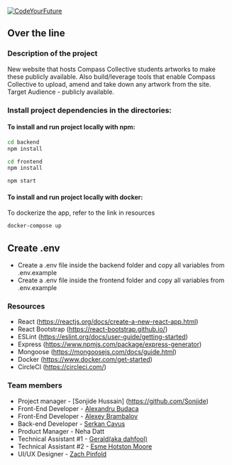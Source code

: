 [![CodeYourFuture](https://circleci.com/gh/CodeYourFuture/over-the-Line.svg?style=svg)](https://app.circleci.com/pipelines/github/CodeYourFuture/over-the-Line?branch=develop)

## Over the line

### Description of the project

New website that hosts Compass Collective students artworks to make these publicly available. Also build/leverage tools that enable Compass Collective to upload, amend and take down any artwork from the site.
Target Audience - publicly available.

### Install project dependencies in the directories:

#### To install and run project locally with npm:

```bash
cd backend
npm install
```

```bash
cd frontend
npm install
```

```bash
npm start
```

#### To install and run project locally with docker:

To dockerize the app, refer to the link in resources

```bash
docker-compose up
```

## Create .env

- Create a .env file inside the backend folder and copy all variables from .env.example
- Create a .env file inside the frontend folder and copy all variables from .env.example

### Resources

- React (https://reactjs.org/docs/create-a-new-react-app.html)
- React Bootstrap (https://react-bootstrap.github.io/)
- ESLint (https://eslint.org/docs/user-guide/getting-started)
- Express (https://www.npmjs.com/package/express-generator)
- Mongoose (https://mongoosejs.com/docs/guide.html)
- Docker (https://www.docker.com/get-started)
- CircleCI (https://circleci.com/)

### Team members

- Project manager - [Sonjide Hussain] (https://github.com/Sonjide)
- Front-End Developer - [Alexandru Budaca](https://github.com/AlexandruBudaca)
- Front-End Developer - [Alexey Brambalov](https://github.com/AlexeyBrambalov)
- Back-end Developer - [Serkan Cavus](https://github.com/SCavus)
- Product Manager - Neha Datt
- Technical Assistant #1 - [Gerald(aka dahfool)](https://github.com/dahfool)
- Technical Assistant #2 - [Esme Hotston Moore](https://github.com/esmehm)
- UI/UX Designer - [Zach Pinfold](https://github.com/ZachPinfold)
